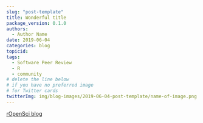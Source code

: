```yaml
---
slug: "post-template"
title: Wonderful title
package_version: 0.1.0
authors:
  - Author Name
date: 2019-06-04
categories: blog
topicid:
tags:
  - Software Peer Review
  - R
  - community
# delete the line below
# if you have no preferred image
# for Twitter cards
twitterImg: img/blog-images/2019-06-04-post-template/name-of-image.png
---
```


 [rOpenSci blog](https://ropensci.org/blog)

